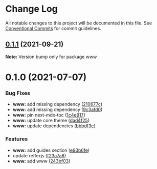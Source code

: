 # Change Log

All notable changes to this project will be documented in this file.
See [Conventional Commits](https://conventionalcommits.org) for commit guidelines.

## [0.1.1](https://github.com/arshad/next-mdx/compare/www@0.1.0...www@0.1.1) (2021-09-21)

**Note:** Version bump only for package www





# 0.1.0 (2021-07-07)


### Bug Fixes

* **www:** add missing dependency ([210677c](https://github.com/arshad/next-mdx/commit/210677c2cc81f18996f4c0972b9a2c7c69afd69a))
* **www:** add missing dependency ([9c3afd0](https://github.com/arshad/next-mdx/commit/9c3afd003b049190858b90e70bb1b25c73067580))
* **www:** pin next-mdx-toc ([1c4e917](https://github.com/arshad/next-mdx/commit/1c4e917c32393f77649551706abd26b9c0b37dfe))
* **www:** update core theme ([dad4f25](https://github.com/arshad/next-mdx/commit/dad4f253784ea0c10dc5879dda2e2c86aee87614))
* **www:** update dependencies ([bbbdf3c](https://github.com/arshad/next-mdx/commit/bbbdf3c6555ecc069cee5b6380fcbe1d5b95e3e8))


### Features

* **www:** add guides section ([e93b6fe](https://github.com/arshad/next-mdx/commit/e93b6fea894727612eac40dfd07001f831da51b2))
* update reflexjs ([f23a7a6](https://github.com/arshad/next-mdx/commit/f23a7a6ad21f95e4d5d13e1295ffb7d9db30aa65))
* **www:** add www ([243bf03](https://github.com/arshad/next-mdx/commit/243bf0358f80c3a4dc5f32cb70f2127cbe5dba0e))
